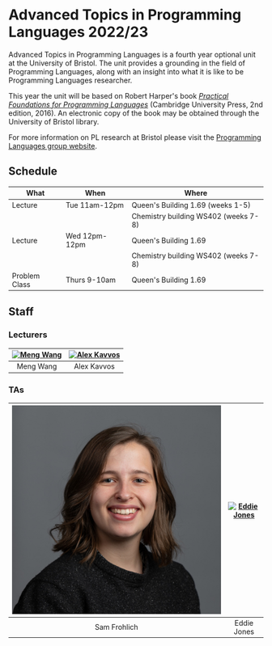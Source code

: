 # Advanced Topics in Programming Languages 2022/23

Advanced Topics in Programming Languages is a fourth year optional unit at the University of Bristol. The unit provides a grounding in the field of Programming Languages, along with an insight into what it is like to be Programming Languages researcher.

This year the unit will be based on Robert Harper's book [_Practical Foundations for
Programming Languages_](https://www.cs.cmu.edu/~rwh/pfpl/) (Cambridge University
Press, 2nd edition, 2016). An electronic copy of the book may be obtained
through the University of Bristol library.

For more information on PL research at Bristol please visit the [Programming Languages
group website](https://bristolpl.github.io/).

## Schedule

| What          | When           | Where                                     |
|---------------|----------------|-------------------------------------------|
| Lecture       | Tue 11am-12pm  | Queen's Building 1.69 (weeks 1-5)         |
|               |                | Chemistry building WS402 (weeks 7-8)      |
| Lecture       | Wed 12pm-12pm  | Queen's Building 1.69                     |
|               |                | Chemistry building WS402 (weeks 7-8)      |
| Problem Class | Thurs 9-10am   | Queen's Building 1.69                     |

## Staff

### Lecturers

| [![Meng Wang](Images/Staff/Meng.png#face)](https://mengwangoxf.github.io/) | [![Alex Kavvos](Images/Staff/Alex.jpg#face)](https://www.lambdabetaeta.eu/) |
| :-------------------------------:   | :------------------------------------:|
| Meng Wang                           | Alex Kavvos                           |

### TAs

| [![Sam Frohlich](Images/Staff/Sam.jpg#face)](https://samfrohlich.github.io/) | [![Eddie Jones](Images/Staff/Eddie.png#face)](https://ec-jones.github.io/)             |
| :------------------------:   | :-------------------------------------------:|
| Sam Frohlich                 | Eddie Jones                                  |